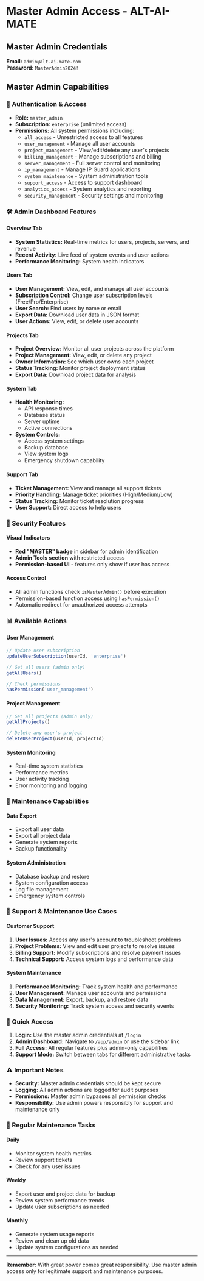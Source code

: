# Master Admin Access - ALT-AI-MATE

## Master Admin Credentials

**Email:** `admin@alt-ai-mate.com`  
**Password:** `MasterAdmin2024!`

## Master Admin Capabilities

### 🔐 Authentication & Access
- **Role:** `master_admin`
- **Subscription:** `enterprise` (unlimited access)
- **Permissions:** All system permissions including:
  - `all_access` - Unrestricted access to all features
  - `user_management` - Manage all user accounts
  - `project_management` - View/edit/delete any user's projects
  - `billing_management` - Manage subscriptions and billing
  - `server_management` - Full server control and monitoring
  - `ip_management` - Manage IP Guard applications
  - `system_maintenance` - System administration tools
  - `support_access` - Access to support dashboard
  - `analytics_access` - System analytics and reporting
  - `security_management` - Security settings and monitoring

### 🛠️ Admin Dashboard Features

#### Overview Tab
- **System Statistics:** Real-time metrics for users, projects, servers, and revenue
- **Recent Activity:** Live feed of system events and user actions
- **Performance Monitoring:** System health indicators

#### Users Tab
- **User Management:** View, edit, and manage all user accounts
- **Subscription Control:** Change user subscription levels (Free/Pro/Enterprise)
- **User Search:** Find users by name or email
- **Export Data:** Download user data in JSON format
- **User Actions:** View, edit, or delete user accounts

#### Projects Tab
- **Project Overview:** Monitor all user projects across the platform
- **Project Management:** View, edit, or delete any project
- **Owner Information:** See which user owns each project
- **Status Tracking:** Monitor project deployment status
- **Export Data:** Download project data for analysis

#### System Tab
- **Health Monitoring:** 
  - API response times
  - Database status
  - Server uptime
  - Active connections
- **System Controls:**
  - Access system settings
  - Backup database
  - View system logs
  - Emergency shutdown capability

#### Support Tab
- **Ticket Management:** View and manage all support tickets
- **Priority Handling:** Manage ticket priorities (High/Medium/Low)
- **Status Tracking:** Monitor ticket resolution progress
- **User Support:** Direct access to help users

### 🚨 Security Features

#### Visual Indicators
- **Red "MASTER" badge** in sidebar for admin identification
- **Admin Tools section** with restricted access
- **Permission-based UI** - features only show if user has access

#### Access Control
- All admin functions check `isMasterAdmin()` before execution
- Permission-based function access using `hasPermission()`
- Automatic redirect for unauthorized access attempts

### 📊 Available Actions

#### User Management
```typescript
// Update user subscription
updateUserSubscription(userId, 'enterprise')

// Get all users (admin only)
getAllUsers()

// Check permissions
hasPermission('user_management')
```

#### Project Management
```typescript
// Get all projects (admin only)
getAllProjects()

// Delete any user's project
deleteUserProject(userId, projectId)
```

#### System Monitoring
- Real-time system statistics
- Performance metrics
- User activity tracking
- Error monitoring and logging

### 🔧 Maintenance Capabilities

#### Data Export
- Export all user data
- Export all project data
- Generate system reports
- Backup functionality

#### System Administration
- Database backup and restore
- System configuration access
- Log file management
- Emergency system controls

### 🎯 Support & Maintenance Use Cases

#### Customer Support
1. **User Issues:** Access any user's account to troubleshoot problems
2. **Project Problems:** View and edit user projects to resolve issues
3. **Billing Support:** Modify subscriptions and resolve payment issues
4. **Technical Support:** Access system logs and performance data

#### System Maintenance
1. **Performance Monitoring:** Track system health and performance
2. **User Management:** Manage user accounts and permissions
3. **Data Management:** Export, backup, and restore data
4. **Security Monitoring:** Track system access and security events

### 🚀 Quick Access

1. **Login:** Use the master admin credentials at `/login`
2. **Admin Dashboard:** Navigate to `/app/admin` or use the sidebar link
3. **Full Access:** All regular features plus admin-only capabilities
4. **Support Mode:** Switch between tabs for different administrative tasks

### ⚠️ Important Notes

- **Security:** Master admin credentials should be kept secure
- **Logging:** All admin actions are logged for audit purposes
- **Permissions:** Master admin bypasses all permission checks
- **Responsibility:** Use admin powers responsibly for support and maintenance only

### 🔄 Regular Maintenance Tasks

#### Daily
- Monitor system health metrics
- Review support tickets
- Check for any user issues

#### Weekly
- Export user and project data for backup
- Review system performance trends
- Update user subscriptions as needed

#### Monthly
- Generate system usage reports
- Review and clean up old data
- Update system configurations as needed

---

**Remember:** With great power comes great responsibility. Use master admin access only for legitimate support and maintenance purposes.